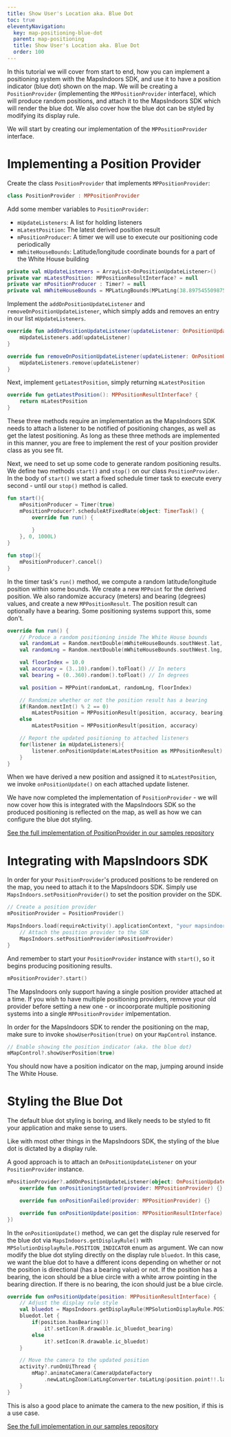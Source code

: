 ```yaml
---
title: Show User's Location aka. Blue Dot
toc: true
eleventyNavigation:
  key: map-positioning-blue-dot
  parent: map-positioning
  title: Show User's Location aka. Blue Dot
  order: 100
---
```


<mi-tabs>
<mi-tab label="Android" tab-for="android"></mi-tab>
<mi-tab-panel id="android">

In this tutorial we will cover from start to end, how you can implement a positioning system with the MapsIndoors SDK, and use it to have a position indicator (blue dot) shown on the map. We will be creating a `PositionProvider` (implementing the `MPPositionProvider` interface), which will produce random positions, and attach it to the MapsIndoors SDK which will render the blue dot. We also cover how the blue dot can be styled by modifying its display rule.

We will start by creating our implementation of the `MPPositionProvider` interface.

# Implementing a Position Provider
Create the class `PositionProvider` that implements `MPPositionProvider`:

```kotlin
class PositionProvider : MPPositionProvider 
```

Add some member variables to `PositionProvider`:

* `mUpdateListeners`: A list for holding listeners
* `mLatestPosition`: The latest derived position result
* `mPositionProducer`: A timer we will use to execute our positioning code periodically
* `mWhiteHouseBounds`: Latitude/longitude coordinate bounds for a part of the White House building

```kotlin
private val mUpdateListeners = ArrayList<OnPositionUpdateListener>()
private var mLatestPosition: MPPositionResultInterface? = null
private var mPositionProducer : Timer? = null
private val mWhiteHouseBounds = MPLatLngBounds(MPLatLng(38.897545509875954, -77.03687635385639), MPLatLng(38.89779861672662, -77.03623597646553))
```

Implement the `addOnPositionUpdateListener` and `removeOnPositionUpdateListener`, which simply adds and removes an entry in our list `mUpdateListeners`.

```kotlin
override fun addOnPositionUpdateListener(updateListener: OnPositionUpdateListener) {
    mUpdateListeners.add(updateListener)
}

override fun removeOnPositionUpdateListener(updateListener: OnPositionUpdateListener) {
    mUpdateListeners.remove(updateListener)
}
```

Next, implement `getLatestPosition`, simply returning `mLatestPosition`

```kotlin
override fun getLatestPosition(): MPPositionResultInterface? {
    return mLatestPosition
}
```

These three methods require an implementation as the MapsIndoors SDK needs to attach a listener to be notified of positioning changes, as well as get the latest positioning. As long as these three methods are implemented in this manner, you are free to implement the rest of your position provider class as you see fit.

Next, we need to set up some code to generate random positioning results. We define two methods `start()` and `stop()` on our class `PositionProvider`. In the body of `start()` we start a fixed schedule timer task to execute every second - until our `stop()` method is called.

```kotlin
fun start(){
    mPositionProducer = Timer(true)
    mPositionProducer?.scheduleAtFixedRate(object: TimerTask() {
        override fun run() {
        
        }
    }, 0, 1000L)
}

fun stop(){
    mPositionProducer?.cancel()
}
```

In the timer task's `run()` method, we compute a random latitude/longitude position within some bounds. We create a new `MPPoint` for the derived position. We also randomize accuracy (meters) and bearing (degrees) values, and create a new `MPPositionResult`. The position result can optionally have a bearing. Some positioning systems support this, some don't.

```kotlin
override fun run() {
    // Produce a random positioning inside The White House bounds
    val randomLat = Random.nextDouble(mWhiteHouseBounds.southWest.lat, mWhiteHouseBounds.northEast.lat)
    val randomLng = Random.nextDouble(mWhiteHouseBounds.southWest.lng, mWhiteHouseBounds.northEast.lng)

    val floorIndex = 10.0
    val accuracy = (3..10).random().toFloat() // In meters
    val bearing = (0..360).random().toFloat() // In degrees

    val position = MPPoint(randomLat, randomLng, floorIndex)

    // Randomize whether or not the position result has a bearing
    if(Random.nextInt() % 2 == 0)
        mLatestPosition = MPPositionResult(position, accuracy, bearing)
    else
        mLatestPosition = MPPositionResult(position, accuracy)

    // Report the updated positioning to attached listeners
    for(listener in mUpdateListeners){
        listener.onPositionUpdate(mLatestPosition as MPPositionResult)
    }
}
```
When we have derived a new position and assigned it to `mLatestPosition`, we invoke `onPositionUpdate()` on each attached update listener.

We have now completed the implementation of `PositionProvider` - we will now cover how this is integrated with the MapsIndoors SDK so the produced positioning is reflected on the map, as well as how we can configure the blue dot styling.

[See the full implementation of PositionProvider in our samples repository](https://github.com/MapsPeople/MapsIndoors-Android-Examples/blob/main/MapsIndoorsSamples/app/src/main/java/com/mapspeople/mapsindoorssamples/ui/positioning/PositionProvider.kt)

# Integrating with MapsIndoors SDK

In order for your `PositionProvider`'s produced positions to be rendered on the map, you need to attach it to the MapsIndoors SDK. Simply use `MapsIndoors.setPositionProvider()` to set the position provider on the SDK.

```kotlin
// Create a position provider
mPositionProvider = PositionProvider()

MapsIndoors.load(requireActivity().applicationContext, "your mapsindoors api key") {
    // Attach the position provider to the SDK
    MapsIndoors.setPositionProvider(mPositionProvider)
}
```
And remember to start your `PositionProvider` instance with `start()`, so it begins producing positioning results.
```kotlin
mPositionProvider?.start()
```

The MapsIndoors only support having a single position provider attached at a time. If you wish to have multiple positioning providers, remove your old provider before setting a new one - or incoorporate multiple positioning systems into a single `MPPositionProvider` imlpementation. 

In order for the MapsIndoors SDK to render the positioning on the map, make sure to invoke `showUserPosition(true)` on your `MapControl` instance.

```kotlin
// Enable showing the position indicator (aka. the blue dot)
mMapControl?.showUserPosition(true)
```
You should now have a position indicator on the map, jumping around inside The White House.

# Styling the Blue Dot

The default blue dot styling is boring, and likely needs to be styled to fit your application and make sense to users.

Like with most other things in the MapsIndoors SDK, the styling of the blue dot is dictated by a display rule. 

A good approach is to attach an `OnPositionUpdateListener` on your `PositionProvider` instance. 

```kotlin
mPositionProvider?.addOnPositionUpdateListener(object: OnPositionUpdateListener {
    override fun onPositioningStarted(provider: MPPositionProvider) {}

    override fun onPositionFailed(provider: MPPositionProvider) {}

    override fun onPositionUpdate(position: MPPositionResultInterface) {}
})
```

In the `onPositionUpdate()` method, we can get the display rule reserved for the blue dot via `MapsIndoors.getDisplayRule()` with `MPSolutionDisplayRule.POSITION_INDICATOR` enum as argument. We can now modify the blue dot styling directly on the display rule `bluedot`. In this case, we want the blue dot to have a different icons depending on whether or not the position is directional (has a bearing value) or not. If the position has a bearing, the icon should be a blue circle with a white arrow pointing in the bearing direction. If there is no bearing, the icon should just be a blue circle.

```kotlin
override fun onPositionUpdate(position: MPPositionResultInterface) {
    // Adjust the display rule style
    val bluedot = MapsIndoors.getDisplayRule(MPSolutionDisplayRule.POSITION_INDICATOR)
    bluedot.let {
        if(position.hasBearing())
            it?.setIcon(R.drawable.ic_bluedot_bearing)
        else
            it?.setIcon(R.drawable.ic_bluedot)
    }

    // Move the camera to the updated position
    activity?.runOnUiThread {
        mMap?.animateCamera(CameraUpdateFactory
            .newLatLngZoom(LatLngConverter.toLatLng(position.point!!.latLng), 20f))
    }
}
```

This is also a good place to animate the camera to the new position, if this is a use case.

[See the full implementation in our samples repository](https://github.com/MapsPeople/MapsIndoors-Android-Examples/blob/main/MapsIndoorsSamples/app/src/main/java/com/mapspeople/mapsindoorssamples/ui/positioning/PositioningFragment.kt)
</mi-tab-panel>
</mi-tabs>

